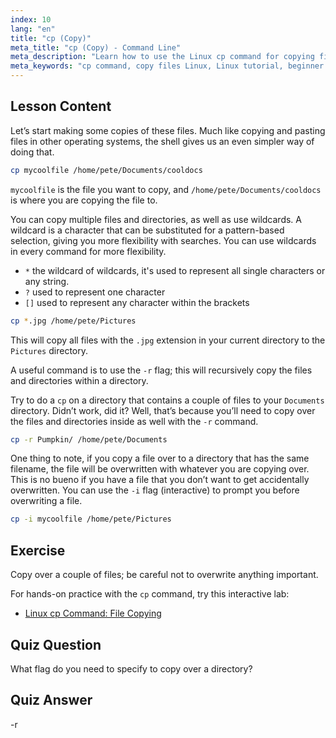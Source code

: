 ```yaml
---
index: 10
lang: "en"
title: "cp (Copy)"
meta_title: "cp (Copy) - Command Line"
meta_description: "Learn how to use the Linux cp command for copying files and directories. Understand options like -r and wildcards. Start your Linux journey today!"
meta_keywords: "cp command, copy files Linux, Linux tutorial, beginner Linux, cp -r, Linux wildcards, Linux guide"
---
```


## Lesson Content

Let’s start making some copies of these files. Much like copying and pasting files in other operating systems, the shell gives us an even simpler way of doing that.

```bash
cp mycoolfile /home/pete/Documents/cooldocs
```

`mycoolfile` is the file you want to copy, and `/home/pete/Documents/cooldocs` is where you are copying the file to.

You can copy multiple files and directories, as well as use wildcards. A wildcard is a character that can be substituted for a pattern-based selection, giving you more flexibility with searches. You can use wildcards in every command for more flexibility.

- `*` the wildcard of wildcards, it's used to represent all single characters or any string.
- `?` used to represent one character
- `[]` used to represent any character within the brackets

```bash
cp *.jpg /home/pete/Pictures
```

This will copy all files with the `.jpg` extension in your current directory to the `Pictures` directory.

A useful command is to use the `-r` flag; this will recursively copy the files and directories within a directory.

Try to do a `cp` on a directory that contains a couple of files to your `Documents` directory. Didn’t work, did it? Well, that’s because you’ll need to copy over the files and directories inside as well with the `-r` command.

```bash
cp -r Pumpkin/ /home/pete/Documents
```

One thing to note, if you copy a file over to a directory that has the same filename, the file will be overwritten with whatever you are copying over. This is no bueno if you have a file that you don’t want to get accidentally overwritten. You can use the `-i` flag (interactive) to prompt you before overwriting a file.

```bash
cp -i mycoolfile /home/pete/Pictures
```

## Exercise

Copy over a couple of files; be careful not to overwrite anything important.

For hands-on practice with the `cp` command, try this interactive lab:

- [Linux cp Command: File Copying](https://labex.io/labs/linux-linux-cp-command-file-copying-209744)

## Quiz Question

What flag do you need to specify to copy over a directory?

## Quiz Answer

-r
